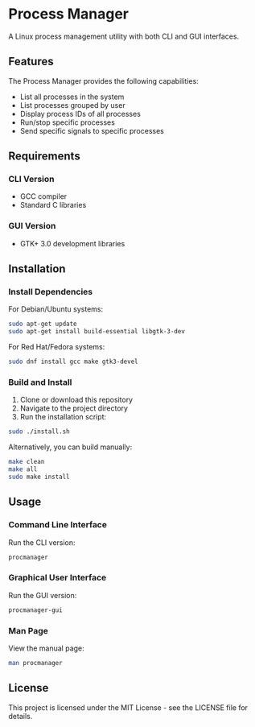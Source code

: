 # Process Manager

A Linux process management utility with both CLI and GUI interfaces.

## Features

The Process Manager provides the following capabilities:

- List all processes in the system
- List processes grouped by user
- Display process IDs of all processes
- Run/stop specific processes
- Send specific signals to specific processes

## Requirements

### CLI Version
- GCC compiler
- Standard C libraries

### GUI Version
- GTK+ 3.0 development libraries

## Installation

### Install Dependencies

For Debian/Ubuntu systems:
```bash
sudo apt-get update
sudo apt-get install build-essential libgtk-3-dev
```

For Red Hat/Fedora systems:
```bash
sudo dnf install gcc make gtk3-devel
```

### Build and Install

1. Clone or download this repository
2. Navigate to the project directory
3. Run the installation script:
```bash
sudo ./install.sh
```

Alternatively, you can build manually:
```bash
make clean
make all
sudo make install
```

## Usage

### Command Line Interface

Run the CLI version:
```bash
procmanager
```

### Graphical User Interface

Run the GUI version:
```bash
procmanager-gui
```

### Man Page

View the manual page:
```bash
man procmanager
```

## License

This project is licensed under the MIT License - see the LICENSE file for details.